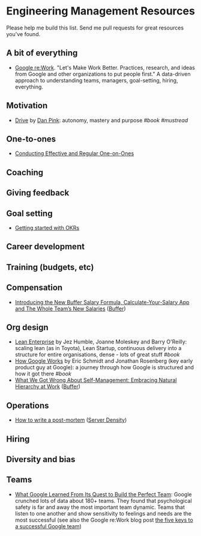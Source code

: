 Engineering Management Resources
================================

Please help me build this list. Send me pull requests for great resources you've found.

A bit of everything
-------------------

- [Google re:Work](https://rework.withgoogle.com/). "Let's Make Work Better. Practices, research, and ideas from Google and other organizations to put people first." A data-driven approach to understanding teams, managers, goal-setting, hiring, everything.

Motivation
----------

- [Drive](http://www.danpink.com/books/drive/) by [Dan
  Pink](http://www.danpink.com/): autonomy, mastery and purpose _#book_
  _#mustread_

One-to-ones
-----------

- [Conducting Effective and Regular
  One-on-Ones](https://moz.com/blog/conducting-effective-and-regular-oneonones)

Coaching
--------

Giving feedback
---------------

Goal setting
------------

- [Getting started with OKRs](https://www.betterworks.com/okr/)

Career development
------------------

Training (budgets, etc)
-----------------------

Compensation
------------

- [Introducing the New Buffer Salary Formula, Calculate-Your-Salary App and The
  Whole Team’s New Salaries](https://open.buffer.com/transparent-salaries/)
  ([Buffer](https://buffer.com/))

Org design
----------

- [Lean Enterprise](http://shop.oreilly.com/product/0636920030355.do) by Jez Humble, Joanne Moleskey and Barry O'Reilly: scaling lean (as in Toyota), Lean Startup, continuous delivery into a structure for entire organisations, dense - lots of great stuff _#book_
- [How Google Works](http://www.howgoogleworks.net/) by Eric Schmidt and Jonathan
  Rosenberg (key early product guy at Google): a journey through how
  Google is structured and how it got there _#book_
- [What We Got Wrong About Self-Management: Embracing Natural Hierarchy at
  Work](https://open.buffer.com/self-management-hierarchy/)
  ([Buffer](https://buffer.com/))

Operations
----------

- [How to write a
  post-mortem](https://blog.serverdensity.com/how-to-write-a-postmortem/)
  ([Server Density](https://serverdensity.com/))

Hiring
------

Diversity and bias
------------------

Teams
-----

- [What Google Learned From Its Quest to Build the Perfect Team](http://www.nytimes.com/2016/02/28/magazine/what-google-learned-from-its-quest-to-build-the-perfect-team.html): Google crunched lots of data about 180+ teams. They found that psychological safety is far and away the most important team dynamic. Teams that listen to one another and show sensitivity to feelings and needs are the most successful (see also the Google re:Work blog post [the five keys to a successful Google team](https://rework.withgoogle.com/blog/five-keys-to-a-successful-google-team/))
